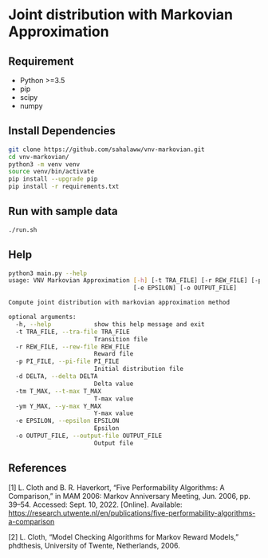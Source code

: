 # Joint distribution with Markovian Approximation

## Requirement

- Python >=3.5
- pip
- scipy
- numpy


## Install Dependencies

```bash
git clone https://github.com/sahalaww/vnv-markovian.git
cd vnv-markovian/
python3 -m venv venv
source venv/bin/activate
pip install --upgrade pip
pip install -r requirements.txt
```

## Run with sample data

```bash
./run.sh
```

## Help

```bash
python3 main.py --help
usage: VNV Markovian Approximation [-h] [-t TRA_FILE] [-r REW_FILE] [-p PI_FILE] [-d DELTA] [-tm T_MAX] [-ym Y_MAX]
                                   [-e EPSILON] [-o OUTPUT_FILE]

Compute joint distribution with markovian approximation method

optional arguments:
  -h, --help            show this help message and exit
  -t TRA_FILE, --tra-file TRA_FILE
                        Transition file
  -r REW_FILE, --rew-file REW_FILE
                        Reward file
  -p PI_FILE, --pi-file PI_FILE
                        Initial distribution file
  -d DELTA, --delta DELTA
                        Delta value
  -tm T_MAX, --t-max T_MAX
                        T-max value
  -ym Y_MAX, --y-max Y_MAX
                        Y-max value
  -e EPSILON, --epsilon EPSILON
                        Epsilon
  -o OUTPUT_FILE, --output-file OUTPUT_FILE
                        Output file


```

## References

[1] L. Cloth and B. R. Haverkort, “Five Performability Algorithms: A Comparison,” in MAM 2006: Markov Anniversary Meeting, Jun. 2006, pp. 39–54. Accessed: Sept. 10, 2022. [Online]. Available: https://research.utwente.nl/en/publications/five-performability-algorithms-a-comparison 

[2] L. Cloth, “Model Checking Algorithms for Markov Reward Models,” phdthesis, University of Twente, Netherlands, 2006.

